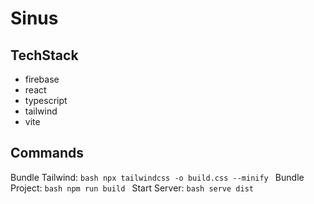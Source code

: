 # Sinus

## TechStack
* firebase
* react
* typescript
* tailwind
* vite

## Commands
Bundle Tailwind: ```bash npx tailwindcss -o build.css --minify ```
Bundle Project: ```bash npm run build ```
Start Server: ```bash serve dist ```